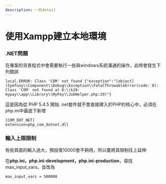 ```yaml
---
description: 一些detail
---
```


# 使用Xampp建立本地環境

### .NET問題

在專案的背景程式中會需要執行一些與windows系統溝通的操作，此時會發生下列錯誤

```
local.ERROR: Class 'COM' not found {"exception":"[object] (Symfony\\Component\\Debug\\Exception\\FatalThrowableError(code: 0): Class 'COM' not found at D:\\k20-mypay\\app\\Library\\MyPay\\JobHelper.php:29)"}
```

這是因為從 PHP 5.4.5 開始 .net套件就不會直接建入於PHP的核心中，必須在php.ini中最底下新增

```
[COM_DOT_NET]
extension=php_com_dotnet.dll
```

### 輸入上限限制

有些頁面的輸入過大，預設值10000會不夠用，所以要將其限制往上延伸

在**php.ini，php.ini-development，php.ini-production**，尋找max\_input\_vars，並改為

```
max_input_vars = 500000
```

